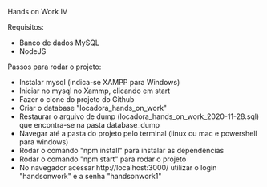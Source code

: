 Hands on Work IV

Requisitos:
- Banco de dados MySQL
- NodeJS

Passos para rodar o projeto:
- Instalar mysql (indica-se XAMPP para Windows)
- Iniciar no mysql no Xammp, clicando em start
- Fazer o clone do projeto do Github
- Criar o database "locadora_hands_on_work"
- Restaurar o arquivo de dump (locadora_hands_on_work_2020-11-28.sql) que encontra-se na pasta database_dump
- Navegar até a pasta do projeto pelo terminal (linux ou mac e powershell para windows)
- Rodar o comando "npm install" para instalar as dependências
- Rodar o comando "npm start" para rodar o projeto
- No navegador acessar http://localhost:3000/ utilizar o login "handsonwork" e a senha "handsonwork1"

